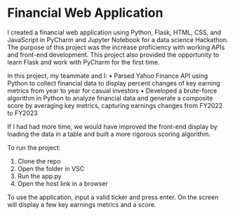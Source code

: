 # Financial Web Application

I created a financial web application using Python, Flask, HTML, CSS, and JavaScript in PyCharm and Jupyter Notebook for a data science Hackathon. The purpose of this project was the increase proficiency with working APIs and front-end development. 
This project also provided the opportunity to learn Flask and work with PyCharm for the first time. 

In this project, my teammate and I:
•	Parsed Yahoo Finance API using Python to collect financial data to display percent changes of key earning metrics from year to year for casual investors 
•	Developed a brute-force algorithm in Python to analyze financial data and generate a composite score by averaging key metrics, capturing earnings changes from FY2022 to FY2023


If I had had more time, we would have improved the front-end display by loading the data in a table and built a more rigorous scoring algorithm. 

To run the project: 
1) Clone the repo
2) Open the folder in VSC
3) Run the app.py
4) Open the host link in a browser

To use the application, input a valid ticker and press enter. On the screen will display a few key earnings metrics and a score. 

